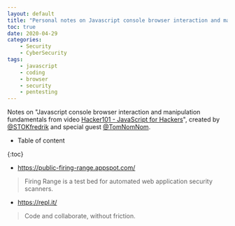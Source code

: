 ```yaml
---
layout: default
title: "Personal notes on Javascript console browser interaction and manipulation fundamentals by HackerOne"
toc: true
date: 2020-04-29
categories:
    - Security
    - CyberSecurity
tags:
    - javascript
    - coding
    - browser
    - security
    - pentesting
---
```


Notes on "Javascript console browser interaction and manipulation fundamentals from video [Hacker101 - JavaScript for Hackers](https://youtu.be/FTeE3OrTNoA)", created by [@STOKfredrik](https://twitter.com/STOKfredrik) and special guest [@TomNomNom](https://twitter.com/TomNomNom).

* Table of content 

{:toc}

- <https://public-firing-range.appspot.com/>
> Firing Range is a test bed for automated web application security scanners.

- <https://repl.it/>
> Code and collaborate, without friction.
